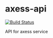 axess-api
=========

[![Build Status](https://circleci.com/gh/AxionTecnologia/axess-api.png)](https://circleci.com/gh/AxionTecnologia/axess-api)

API for axess service
